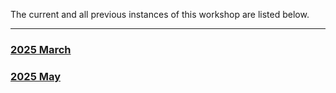 The current and all previous instances of this workshop are listed below.
<hr>
<div class='workshop-list'>
<h3><a href='https://SciLifeLab-Training.github.io/open-science/2503/'>2025 March</a></h3></div>
<h3><a href='https://SciLifeLab-Training.github.io/open-science/2505/'>2025 May</a></h3></div>
